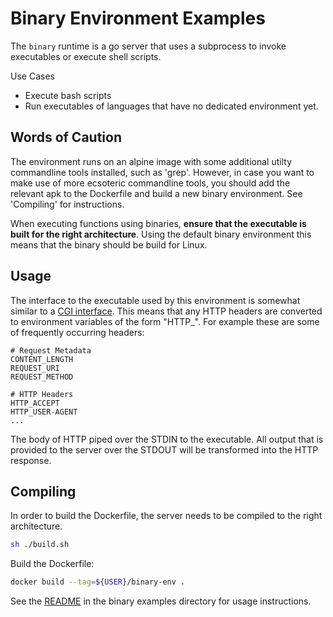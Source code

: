 # Binary Environment Examples

The `binary` runtime is a go server that uses a subprocess to invoke executables or execute shell scripts.

Use Cases
- Execute bash scripts
- Run executables of languages that have no dedicated environment yet.

## Words of Caution
The environment runs on an alpine image with some additional utilty commandline tools installed, such as 'grep'. 
However, in case you want to make use of more ecsoteric commandline tools, you should add the relevant apk to the 
Dockerfile and build a new binary environment. See 'Compiling' for instructions.

When executing functions using binaries, **ensure that the executable is built for the right architecture**. 
Using the default binary environment this means that the binary should be build for Linux.

## Usage
The interface to the executable used by this environment is somewhat similar to a [CGI interface](https://en.wikipedia.org/wiki/Common_Gateway_Interface).
This means that any HTTP headers are converted to environment variables of the form "HTTP_<header-name>". For example these
are some of frequently occurring headers:

```
# Request Metadata
CONTENT_LENGTH
REQUEST_URI
REQUEST_METHOD

# HTTP Headers
HTTP_ACCEPT
HTTP_USER-AGENT
...
```

The body of HTTP piped over the STDIN to the executable. 
All output that is provided to the server over the STDOUT will be transformed into the HTTP response.


## Compiling
In order to build the Dockerfile, the server needs to be compiled to the right architecture.

```bash
sh ./build.sh
```

Build the Dockerfile:
```bash
docker build --tag=${USER}/binary-env .
```

See the [README](../../examples/binary/README.md) in the binary examples directory for usage instructions.